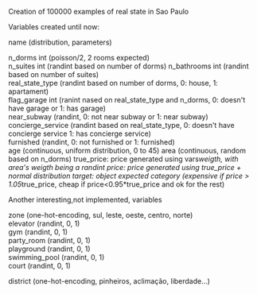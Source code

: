 Creation of 100000 examples of real state in Sao Paulo  

Variables created until now:  

name (distribution, parameters)  

n_dorms int (poisson/2, 2 rooms expected)  
n_suites int (randint based on number of dorms)
n_bathrooms  int (randint based on number of suites)  
real_state_type (randint based on number of dorms, 0: house, 1: apartament)  
flag_garage int (ranint nased on real_state_type and n_dorms, 0: doesn't have garage or 1: has garage)  
near_subway (randint, 0: not near subway or 1: near subway)  
concierge_service (randint based on real_state_type, 0: doesn't have concierge service 1: has concierge service)  
furnished (randint, 0: not furnished or 1: furnished)  
age (continuous, uniform distribution, 0 to 45) 
area (continuous, random based on n_dorms)
true_price: price generated using vars*weigth, with area's weigth being a randint
price: price generated using true_price + normal distribution 
target: object expected category (expensive if price > 1.05*true_price, cheap if price<0.95*true_price and ok for the rest)

Another interesting,not implemented, variables

zone (one-hot-encoding, sul, leste, oeste, centro, norte)  
elevator (randint, 0, 1)  
gym (randint, 0, 1)  
party_room (randint, 0, 1)  
playground (randint, 0, 1)  
swimming_pool (randint, 0, 1)  
court (randint, 0, 1)  

district (one-hot-encoding, pinheiros, aclimação, liberdade...)  
